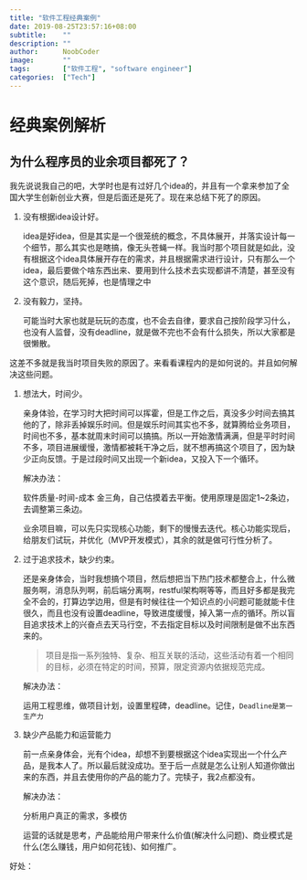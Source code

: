 ```yaml
---
title: "软件工程经典案例"
date: 2019-08-25T23:57:16+08:00
subtitle:    ""
description: ""
author:      NoobCoder
image:       ""
tags:        ["软件工程", "software engineer"]
categories:  ["Tech"]
---
```


# 经典案例解析

## 为什么程序员的业余项目都死了？

我先说说我自己的吧，大学时也是有过好几个idea的，并且有一个拿来参加了全国大学生创新创业大赛，但是后面还是死了。现在来总结下死了的原因。

1. 没有根据idea设计好。

   ​	idea是好idea，但是其实是一个很笼统的概念，不具体展开，并落实设计每一个细节，那么其实也是瞎搞，像无头苍蝇一样。我当时那个项目就是如此，没有根据这个idea具体展开存在的需求，并且根据需求进行设计，只有那么一个idea，最后要做个啥东西出来、要用到什么技术去实现都讲不清楚，甚至没有这个意识，随后死掉，也是情理之中

2. 没有毅力，坚持。

   ​	可能当时大家也就是玩玩的态度，也不会去自律，要求自己按阶段学习什么，也没有人监督，没有deadline，就是做不完也不会有什么损失，所以大家都是很懒散。

这差不多就是我当时项目失败的原因了。来看看课程内的是如何说的。并且如何解决这些问题。

1. 想法大，时间少。

   ​	亲身体验，在学习时大把时间可以挥霍，但是工作之后，真没多少时间去搞其他的了，除非丢掉娱乐时间。但是娱乐时间其实也不多，就算腾给业务项目，时间也不多，基本就周末时间可以搞搞。所以一开始激情满满，但是平时时间不多，项目进展缓慢，激情都被耗干净之后，就不想再搞这个项目了，因为缺少正向反馈。于是过段时间又出现一个新idea，又投入下一个循环。

   解决办法：

   软件质量-时间-成本  金三角，自己估摸着去平衡。使用原理是固定1~2条边，去调整第三条边。

   业余项目嘛，可以先只实现核心功能，剩下的慢慢去迭代。核心功能实现后，给朋友们试玩，并优化（MVP开发模式），其余的就是做可行性分析了。

2. 过于追求技术，缺少约束。

   还是亲身体会，当时我想搞个项目，然后想把当下热门技术都整合上，什么微服务啊，消息队列啊，前后端分离啊，restful架构啊等等，而且好多都是我完全不会的，打算边学边用，但是有时候往往一个知识点的小问题可能就能卡住很久，而且也没有设置deadline，导致进度缓慢，掉入第一点的循环。所以盲目追求技术上的兴奋点去天马行空，不去指定目标以及时间限制是做不出东西来的。

   > 项目是指一系列独特、复杂、相互关联的活动，这些活动有着一个相同的目标，必须在特定的时间，预算，限定资源内依据规范完成。

   解决办法：

   运用工程思维，做项目计划，设置里程碑，deadline。记住，`Deadline是第一生产力`

3. 缺少产品能力和运营能力

   前一点亲身体会，光有个idea，却想不到要根据这个idea实现出一个什么产品，是我本人了。所以最后就没成功。至于后一点就是怎么让别人知道你做出来的东西，并且去使用你的产品的能力了。完犊子，我2点都没有。

   解决办法：

   分析用户真正的需求，多模仿

   运营的话就是思考，产品能给用户带来什么价值(解决什么问题)、商业模式是什么(怎么赚钱，用户如何花钱)、如何推广。

好处：

​	

